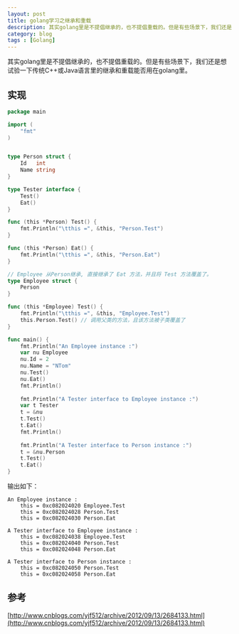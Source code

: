 ```yaml
---
layout: post
title: golang学习之继承和重载
description: 其实golang里是不提倡继承的，也不提倡重载的。但是有些场景下，我们还是想试验一下传统C++或Java语言里的继承和重载能否用在golang里。 
category: blog
tags : [Golang]
---
```


其实golang里是不提倡继承的，也不提倡重载的。但是有些场景下，我们还是想试验一下传统C++或Java语言里的继承和重载能否用在golang里。

## 实现

```go
package main

import (
	"fmt"
)


type Person struct {
	Id   int
	Name string
}

type Tester interface {
	Test()
	Eat()
}

func (this *Person) Test() {
	fmt.Println("\tthis =", &this, "Person.Test")
}

func (this *Person) Eat() {
	fmt.Println("\tthis =", &this, "Person.Eat")
}

// Employee 从Person继承, 直接继承了 Eat 方法，并且将 Test 方法覆盖了。
type Employee struct {
	Person
}

func (this *Employee) Test() {
	fmt.Println("\tthis =", &this, "Employee.Test")
	this.Person.Test() // 调用父类的方法，且该方法被子类覆盖了
}

func main() {
	fmt.Println("An Employee instance :")
	var nu Employee
	nu.Id = 2
	nu.Name = "NTom"
	nu.Test()
	nu.Eat()
	fmt.Println()
	
	fmt.Println("A Tester interface to Employee instance :")
	var t Tester
	t = &nu
	t.Test()
	t.Eat()
	fmt.Println()
	
	fmt.Println("A Tester interface to Person instance :")
	t = &nu.Person
	t.Test()
	t.Eat()
}
```

输出如下：

```
An Employee instance :
	this = 0xc082024020 Employee.Test
	this = 0xc082024028 Person.Test
	this = 0xc082024030 Person.Eat

A Tester interface to Employee instance :
	this = 0xc082024038 Employee.Test
	this = 0xc082024040 Person.Test
	this = 0xc082024048 Person.Eat

A Tester interface to Person instance :
	this = 0xc082024050 Person.Test
	this = 0xc082024058 Person.Eat
```

## 参考

[http://www.cnblogs.com/yjf512/archive/2012/09/13/2684133.html](http://www.cnblogs.com/yjf512/archive/2012/09/13/2684133.html)